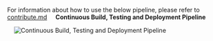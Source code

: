 
For information about how to use the below pipeline, please refer to [contribute.md](/docs/contribute.md)
&nbsp;
&nbsp;
**Continuous Build, Testing and Deployment Pipeline**

&nbsp;
&nbsp;
![Continuous Build, Testing and Deployment Pipeline](/docs/diagrams/AquaQAPP%20DevOps%20Pipeline.png?raw=true "Continuous Build, Testing and Deployment Pipeline")
